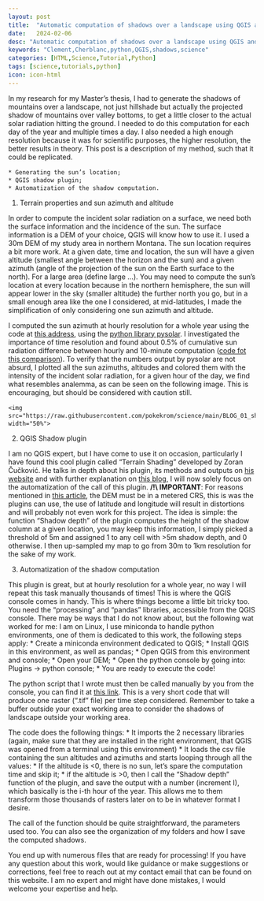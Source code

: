 ```yaml
---
layout: post
title:  "Automatic computation of shadows over a landscape using QGIS and python (miniconda on Linux)"
date:   2024-02-06
desc: "Automatic computation of shadows over a landscape using QGIS and python (miniconda on Linux)"
keywords: "Clement,Cherblanc,python,QGIS,shadows,science"
categories: [HTML,Science,Tutorial,Python]
tags: [science,tutorials,python]
icon: icon-html
---
```


In my research for my Master’s thesis, I had to generate the shadows of mountains over a landscape, not just hillshade but actually the projected shadow of mountains over valley bottoms, to get a little closer to the actual solar radiation hitting the ground. I needed to do this computation for each day of the year and multiple times a day. I also needed a high enough resolution because it was for scientific purposes, the higher resolution, the better results in theory. This post is a description of my method, such that it could be replicated.

	* Generating the sun’s location;
	* QGIS shadow plugin;
	* Automatization of the shadow computation.
	
1. Terrain properties and sun azimuth and altitude

In order to compute the incident solar radiation on a surface, we need both the surface information and the incidence of the sun. The surface information is a DEM of your choice, QGIS will know how to use it. I used a 30m DEM of my study area in northern Montana. The sun location requires a bit more work.
At a given date, time and location, the sun will have a given altitude (smallest angle between the horizon and the sun) and a given azimuth (angle of the projection of the sun on the Earth surface to the north). For a large area (define large …). You may need to compute the sun’s location at every location because in the northern hemisphere, the sun will appear lower in the sky (smaller altitude) the further north you go, but in a small enough area like the one I considered, at mid-latitudes, I made the simplification of only considering one sun azimuth and altitude.
	
I computed the sun azimuth at hourly resolution for a whole year using the code at [this address](https://github.com/pokekrom/science/blob/main/BLOG_01_shadow_computation/compute_sun_location.ipynb), using the [python library pysolar](https://pysolar.org/). I investigated the importance of time resolution and found about 0.5% of cumulative sun radiation difference between hourly and 10-minute computation ([code fot this comparison](https://github.com/pokekrom/science/blob/main/BLOG_01_shadow_computation/SR%20hourly%20VS%2010minutes.ipynb)). 
To verify that the numbers output by pysolar are not absurd, I plotted all the sun azimuths, altitudes and colored them with the intensity of the incident solar radiation, for a given hour of the day, we find what resembles analemma, as can be seen on the following image. This is encouraging, but should be considered with caution still.
	
	<img src="https://raw.githubusercontent.com/pokekrom/science/main/BLOG_01_shadow_computation/analema.png" width="50%">
	
	
2. QGIS Shadow plugin

I am no QGIS expert, but I have come to use it on occasion, particularly I have found this cool plugin called “Terrain Shading” developed by Zoran Čučković. He talks in depth about his plugin, its methods and outputs on [his website](http://www.zoran-cuckovic.from.hr/QGIS-terrain-shading/) and with further explanation on [this blog](https://landscapearchaeology.org/qgis-terrain-shading/), I will now solely focus on the automatization of the call of this plugin.
**/!\ IMPORTANT**: For reasons mentioned in [this article](https://landscapearchaeology.org/2020/wgs/), the DEM must be in a metered CRS, this is was the plugins can use, the use of latitude and longitude will result in distortions and will probably not even work for this project.
The idea is simple: the function “Shadow depth” of the plugin computes the height of the shadow column at a given location, you may keep this information, I simply picked a threshold of 5m and assigned 1 to any cell with >5m shadow depth, and 0 otherwise. I then up-sampled my map to go from 30m to 1km resolution for the sake of my work.


3. Automatization of the shadow computation

This plugin is great, but at hourly resolution for a whole year, no way I will repeat this task manually thousands of times! This is where the QGIS console comes in handy. This is where things become a little bit tricky too. You need the “processing” and “pandas” libraries, accessible from the QGIS console. There may be ways that I do not know about, but the following wat worked for me:
I am on Linux, I use miniconda to handle python environments, one of them is dedicated to this work, the following steps apply:
	* Create a miniconda environment dedicated to QGIS;
	* Install QGIS in this environment, as well as pandas;
	* Open QGIS from this environment and console;
	* Open your DEM;
	* Open the python console by going into: Plugins → python console;
	* You are ready to execute the code!
	
The python script that I wrote must then be called manually by you from the console, you can find it at [this link](https://github.com/pokekrom/science/blob/main/BLOG_01_shadow_computation/shadow_script_QGIS.py). This is a very short code that will produce one raster (“.tif” file) per time step considered. Remember to take a buffer outside your exact working area to consider the shadows of landscape outside your working area.

The code does the following things:
	* It imports the 2 necessary libraries (again, make sure that they are installed in the right environment, that QGIS was opened from a terminal using this environment)
	* It loads the csv file containing the sun altitudes and azimuths and starts looping through all the values:
        	* If the altitude is <0, there is no sun, let’s spare the computation time and skip it;
        	* if the altitude is >0, then I call the “Shadow depth” function of the plugin, and save the output with a number (increment I), which basically is the i-th hour of the year. This allows me to them transform those thousands of rasters later on to be in whatever format I desire.

The call of the function should be quite straightforward, the parameters used too. You can also see the organization of my folders and how I save the computed shadows.

You end up with numerous files that are ready for processing! If you have any question about this work, would like guidance or make suggestions or corrections, feel free to reach out at my contact email that can be found on this website. I am no expert and might have done mistakes, I would welcome your expertise and help. 



